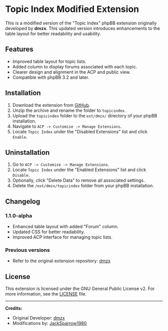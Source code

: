 # Topic Index Modified Extension

This is a modified version of the "Topic Index" phpBB extension originally developed by **dmzx**. This updated version introduces enhancements to the table layout for better readability and usability.

## Features

- Improved table layout for topic lists.
- Added column to display forums associated with each topic.
- Clearer design and alignment in the ACP and public view.
- Compatible with phpBB 3.2 and later.

## Installation

1. Download the extension from [GitHub](https://github.com/JackSparrow1980/topicindex-mod).
2. Unzip the archive and rename the folder to `topicindex`.
3. Upload the `topicindex` folder to the `ext/dmzx/` directory of your phpBB installation.
4. Navigate to `ACP -> Customise -> Manage Extensions`.
5. Locate `Topic Index` under the "Disabled Extensions" list and click `Enable`.

## Uninstallation

1. Go to `ACP -> Customise -> Manage Extensions`.
2. Locate `Topic Index` under the "Enabled Extensions" list and click `Disable`.
3. Optionally, click "Delete Data" to remove all associated settings.
4. Delete the `/ext/dmzx/topicindex` folder from your phpBB installation.

## Changelog

### 1.1.0-alpha
- Enhanced table layout with added "Forum" column.
- Updated CSS for better readability.
- Improved ACP interface for managing topic lists.

### Previous versions
- Refer to the original extension repository: [dmzx](http://www.dmzx-web.net)

## License

This extension is licensed under the GNU General Public License v2. For more information, see the [LICENSE](license.txt) file.

---

**Credits:**
- Original Developer: [dmzx](http://www.dmzx-web.net)
- Modifications by: [JackSparrow1980](https://github.com/JackSparrow1980)
